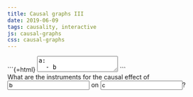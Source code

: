 ```yaml
---
title: Causal graphs III
date: 2019-06-09
tags: causality, interactive
js: causal-graphs
css: causal-graphs
---
```


<div id="spec-and-render">
```{=html}
<textarea id="graph-spec">
a:
  - b
  - c
b:
  - c
c:
  []
d:
  - b
</textarea>
```
<div id="graph-svg"></div>
</div>

<div id="graph-error"></div>

<div class="analysis-panel">
<div class="analysis-header">
What are the instruments for the causal effect of <input id="instruments-cause" type="text" value="b" /> on <input id="instruments-effect" type="text" value="c" />?
</div>
<div id="instruments-result"></div>
</div>

